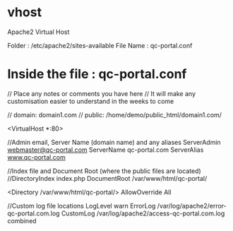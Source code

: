 # vhost
Apache2 Virtual Host

Folder : /etc/apache2/sites-available
File Name : qc-portal.conf

# Inside the file : qc-portal.conf

// Place any notes or comments you have here
// It will make any customisation easier to understand in the weeks to come

// domain: domain1.com
// public: /home/demo/public_html/domain1.com/

<VirtualHost *:80>

  //Admin email, Server Name (domain name) and any aliases
  ServerAdmin webmaster@qc-portal.com
  ServerName  qc-portal.com
  ServerAlias www.qc-portal.com


  //Index file and Document Root (where the public files are located)
  //DirectoryIndex index.php
  DocumentRoot /var/www/html/qc-portal/
  
  <Directory /var/www/html/qc-portal/>
    AllowOverride All
  </Directory>


  //Custom log file locations
  LogLevel warn
  ErrorLog /var/log/apache2/error-qc-portal.com.log
  CustomLog /var/log/apache2/access-qc-portal.com.log combined

</VirtualHost>
